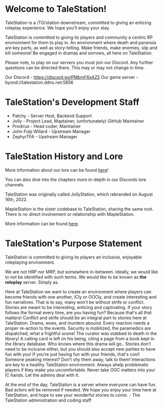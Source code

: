 # Welcome to TaleStation!
TaleStation is a /TG/station downstream, committed to giving an enticing roleplay experience. We hope you'll enjoy your stay.

TaleStation is committed to giving its players and community a centric RP environment for them to play in. An environment where death and paranoia are key parts, as well as story-telling. Make friends, make enemies, slip and kill someone! Be engaged in dramas and sorrows, all here on TaleStation.

Please note, to play on our servers you must join our Discord. Any further questions can be directed there. This may or may not change in time.

Our Discord - https://discord.gg/PMbmF6xAZ5
Our game server - byond://talestation.ddns.net:5856

# TaleStation's Development Staff

- Patchy - Server Host, Backend Support
- Jolly - Project Lead, Maptainer, (unfortunately) GitHub Maintainer
- Prodirus - Head coder, Maintainer
- John Fulp Willard - Upstream Manager
- ZephyrTFA - Upstream Manager

# TaleStation History and Lore
More information about our lore can be found [here](https://github.com/TaleStation/TaleStation-CommonCore)!

You can also dive into the chapters more in-depth in our Discords lore channels.

TaleStation was originally called JollyStation, which rebranded on August 16th, 2022.

MapleStation is the sister codebase to TaleStation, sharing the same root. There is no direct involvement or relationship with MapleStation.

More information can be found [here](https://github.com/TaleStation/TaleStation-CommonCore/tree/main/talestation_history).

# TaleStation's Purpose Statement
TaleStation is committed to giving its players an inclusive, enjoyable roleplaying environment. 

We are not HRP nor MRP, but somewhere in-between. Ideally, we would like to not be identified with such terms. We would like to be known as **the roleplay** server. Simply as. 

Here at TaleStation we want to create an environment where players can become friends with one another, ICly or OOCly, and create interesting and fun narratives. That is to say, many won’t be without strife or conflict. Stories are meant to be interesting, enticing and captivating. If your story follows the format every time, are you having fun? Because that's all that matters! Conflict and strife should be an integral part to stories here at TaleStation. Drama, woes, and murders abound. Every reaction needs a proper re-action to the events. Security is mobilized, the paramedics are dispatched, what a frightful scene! The curator was stabbed to death in the library! A calling card is left on his being, citing a page from a book kept in the library database. Who knows where this drama will go.. Stories don’t need to be inclusive either, but you should also accept new parties to have fun with you! If you’re just having fun with your friends, that's cool! Someone peaking interest? Don’t shy them away, talk to them! Interactions are key to a healthy TaleStation environment. Always ahelp problematic players if they make you uncomfortable. Never take OOC matters into your IC hands. Let the admins deal with it. 

At the end of the day, TaleStation is a server where everyone can have fun. Bad actors will be removed if needed. We hope you enjoy your time here at TaleStation, and hope to see your wonderful stories to come. - The TaleStation administration and coding staff
